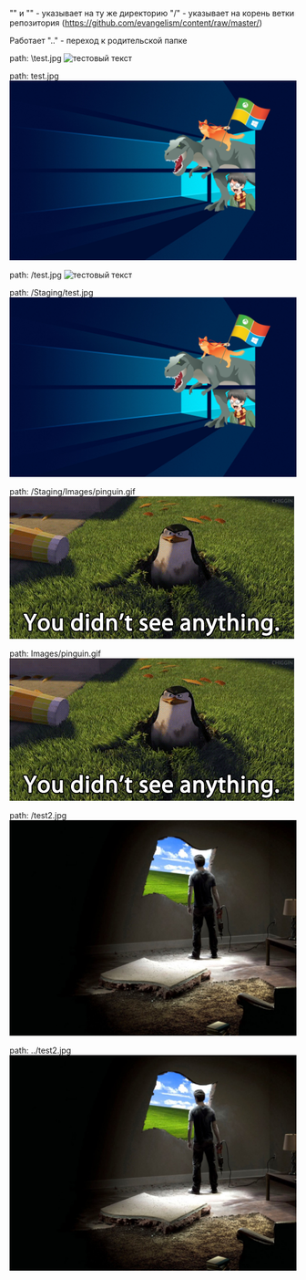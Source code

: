 "\" и "" - указывает на ту же директорию
"/" - указывает на корень ветки репозитория (https://github.com/evangelism/content/raw/master/)

Работает ".." - переход к родительской папке


path: \test.jpg
![тестовый текст](\test.jpg)

path: test.jpg
![тестовый текст](test.jpg)

path: /test.jpg
![тестовый текст](/test.jpg)

path: /Staging/test.jpg
![тестовый текст](/Staging/test.jpg)

path: /Staging/Images/pinguin.gif
![тестовый текст](/Staging/Images/pinguin.gif)

path: Images/pinguin.gif
![тестовый текст](Images/pinguin.gif)

path: /test2.jpg 
![тестовый текст](/test2.jpg)

path: ../test2.jpg
![тестовый текст](../test2.jpg)

